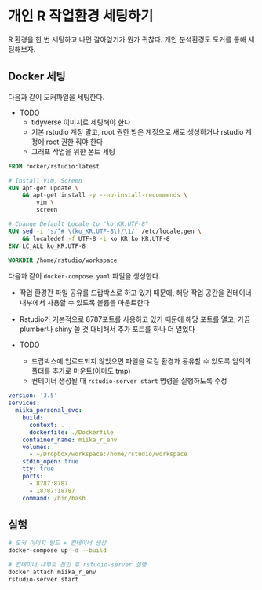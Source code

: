 # 개인 R 작업환경 세팅하기

R 환경을 한 번 세팅하고 나면 갈아엎기가 뭔가 귀찮다. 개인 분석환경도 도커를 통해 세팅해보자.

## Docker 세팅

다음과 같이 도커파일을 세팅한다. 

- TODO
    - tidyverse 이미지로 세팅해야 한다
    - 기본 rstudio 계정 말고, root 권한 받은 계정으로 새로 생성하거나 rstudio 계정에 root 권한 줘야 한다
    - 그래프 작업을 위한 폰트 세팅

```Dockerfile
FROM rocker/rstudio:latest

# Install Vim, Screen
RUN apt-get update \
    && apt-get install -y --no-install-recommends \
        vim \
        screen

# Change Default Locale to "ko_KR.UTF-8"
RUN sed -i 's/^# \(ko_KR.UTF-8\)/\1/' /etc/locale.gen \
    && localedef -f UTF-8 -i ko_KR ko_KR.UTF-8
ENV LC_ALL ko_KR.UTF-8

WORKDIR /home/rstudio/workspace
```

다음과 같이 `docker-compose.yaml` 파일을 생성한다. 

- 작업 환경간 파일 공유를 드랍박스로 하고 있기 때문에, 해당 작업 공간을 컨테이너 내부에서 사용할 수 있도록 볼륨을 마운트한다
- Rstudio가 기본적으로 8787포트를 사용하고 있기 때문에 해당 포트를 열고, 가끔 plumber나 shiny 쓸 것 대비해서 추가 포트를 하나 더 열었다

- TODO
    - 드랍박스에 업로드되지 않았으면 파일을 로컬 환경과 공유할 수 있도록 임의의 폴더를 추가로 마운트(아마도 tmp)
    - 컨테이너 생성될 때 `rstudio-server start` 명령을 실행하도록 수정

```yaml
version: '3.5'
services:
  miika_personal_svc:
    build:
      context: .
      dockerfile: ./Dockerfile
    container_name: miika_r_env
    volumes:
      - ~/Dropbox/workspace:/home/rstudio/workspace
    stdin_open: true
    tty: true
    ports:
      - 8787:8787
      - 18787:18787
    command: /bin/bash
```

## 실행

```bash
# 도커 이미지 빌드 + 컨테이너 생성
docker-compose up -d --build

# 컨테이너 내부로 진입 후 rstudio-server 실행
docker attach miika_r_env
rstudio-server start
```
